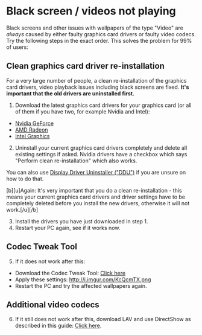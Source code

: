 # Black screen / videos not playing 

Black screens and other issues with wallpapers of the type "Video" are *always* caused by either faulty graphics card drivers or faulty video codecs. Try the following steps in the exact order. This solves the problem for 99% of users:

## Clean graphics card driver re-installation

For a very large number of people, a clean re-installation of the graphics card drivers, video playback issues including black screens are fixed. **It's important that the old drivers are uninstalled first.**

1. Download the latest graphics card drivers for your graphics card (or all of them if you have two, for example Nvidia and Intel):

* [Nvidia GeForce](https://www.nvidia.com/Download/index.aspx)
* [AMD Radeon](https://www.amd.com/support)
* [Intel Graphics](https://downloadcenter.intel.com/product/80939/Graphics-Drivers)

2. Uninstall your current graphics card drivers completely and delete all existing settings if asked. Nvidia drivers have a checkbox which says "Perform clean re-installation" which also works.

You can also use [Display Driver Uninstaller ("DDU")](https://www.guru3d.com/files-details/display-driver-uninstaller-download.html) if you are unsure on how to do that.

[b][u]Again: It's very important that you do a clean re-installation - this means your current graphics card drivers and driver settings have to be completely deleted before you install the new drivers, otherwise it will not work.[/u][/b]

3. Install the drivers you have just downloaded in step 1.
4. Restart your PC again, see if it works now.

## Codec Tweak Tool

5. If it does not work after this:

* Download the Codec Tweak Tool: [Click here](https://www.codecguide.com/download_other.htm)
* Apply these settings: http://i.imgur.com/KcQcmTX.png
* Restart the PC and try the affected wallpapers again.

## Additional video codecs

6. If it still does not work after this, download LAV and use DirectShow as described in this guide: [Click here](/videos/lav).